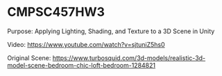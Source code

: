 # CMPSC457HW3
Purpose: Applying Lighting, Shading, and Texture to a 3D Scene in Unity

Video: https://www.youtube.com/watch?v=sjtuniZ5hs0

Original Scene: https://www.turbosquid.com/3d-models/realistic-3d-model-scene-bedroom-chic-loft-bedroom-1284821

